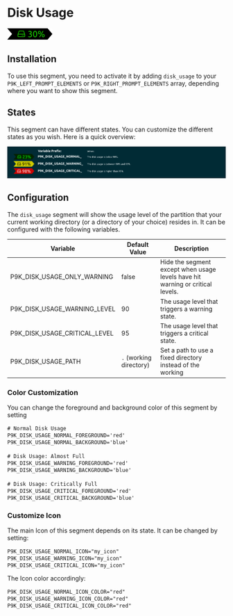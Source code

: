 # Disk Usage

![](segment.png)

## Installation

To use this segment, you need to activate it by adding `disk_usage` to your
`P9K_LEFT_PROMPT_ELEMENTS` or `P9K_RIGHT_PROMPT_ELEMENTS` array, depending
where you want to show this segment.

## States

This segment can have different states. You can customize the different states
as you wish. Here is a quick overview:

![](states.png)

## Configuration

The `disk_usage` segment will show the usage level of the partition that your current working directory (or a directory of your choice) resides in. It can be configured with the following variables.

| Variable | Default Value | Description |
|----------|---------------|-------------|
|P9K_DISK_USAGE_ONLY_WARNING|false|Hide the segment except when usage levels have hit warning or critical levels.|
|P9K_DISK_USAGE_WARNING_LEVEL|90|The usage level that triggers a warning state.|
|P9K_DISK_USAGE_CRITICAL_LEVEL|95|The usage level that triggers a critical state.|
|P9K_DISK_USAGE_PATH|`.` (working directory)|Set a path to use a fixed directory instead of the working

### Color Customization

You can change the foreground and background color of this segment by setting
```
# Normal Disk Usage
P9K_DISK_USAGE_NORMAL_FOREGROUND='red'
P9K_DISK_USAGE_NORMAL_BACKGROUND='blue'

# Disk Usage: Almost Full
P9K_DISK_USAGE_WARNING_FOREGROUND='red'
P9K_DISK_USAGE_WARNING_BACKGROUND='blue'

# Disk Usage: Critically Full
P9K_DISK_USAGE_CRITICAL_FOREGROUND='red'
P9K_DISK_USAGE_CRITICAL_BACKGROUND='blue'
```

### Customize Icon

The main Icon of this segment depends on its state.
It can be changed by setting:
```
P9K_DISK_USAGE_NORMAL_ICON="my_icon"
P9K_DISK_USAGE_WARNING_ICON="my_icon"
P9K_DISK_USAGE_CRITICAL_ICON="my_icon"
```

The Icon color accordingly:
```
P9K_DISK_USAGE_NORMAL_ICON_COLOR="red"
P9K_DISK_USAGE_WARNING_ICON_COLOR="red"
P9K_DISK_USAGE_CRITICAL_ICON_COLOR="red"
```